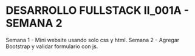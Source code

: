 # DESARROLLO FULLSTACK II_001A - SEMANA 2
Semana 1 - Mini website usando solo css y html.
Semana 2 - Agregar Bootstrap y validar formulario con js.
